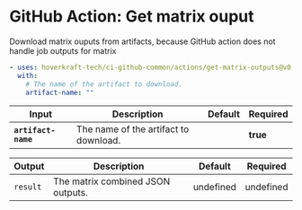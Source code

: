 <!-- start title -->

# GitHub Action: Get matrix ouput

<!-- end title -->
<!-- start description -->

Download matrix ouputs from artifacts, because GitHub action does not handle job outputs for matrix

<!-- end description -->
<!-- start contents -->
<!-- end contents -->
<!-- start usage -->

```yaml
- uses: hoverkraft-tech/ci-github-common/actions/get-matrix-outputs@v0.4.2
  with:
    # The name of the artifact to download.
    artifact-name: ""
```

<!-- end usage -->
<!-- start inputs -->

| **Input**                      | **Description**                       | **Default** | **Required** |
| ------------------------------ | ------------------------------------- | ----------- | ------------ |
| **<code>artifact-name</code>** | The name of the artifact to download. |             | **true**     |

<!-- end inputs -->
<!-- start outputs -->

| **Output**          | **Description**                   | **Default** | **Required** |
| ------------------- | --------------------------------- | ----------- | ------------ |
| <code>result</code> | The matrix combined JSON outputs. | undefined   | undefined    |

<!-- end outputs -->
<!-- start [.github/ghadocs/examples/] -->
<!-- end [.github/ghadocs/examples/] -->
